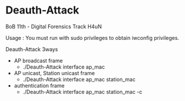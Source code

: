 # Deauth-Attack

BoB 11th - Digital Forensics Track
H4uN

Usage : 
You must run with sudo privileges to obtain iwconfig privileges.

Deauth-Attack 3ways
 - AP broadcast frame
    - ./Deauth-Attack interface ap_mac
 - AP unicast, Station unicast frame
    - ./Deauth-Attack interface ap_mac station_mac
 - authentication frame
    - ./Deauth-Attack interface ap_mac station_mac -c